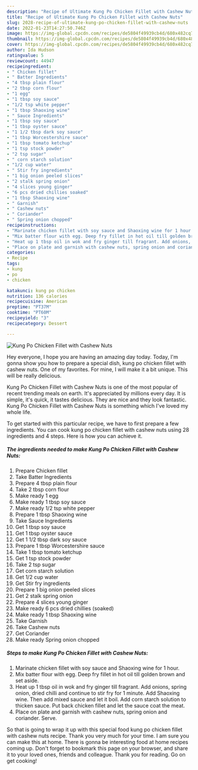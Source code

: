 ```yaml
---
description: "Recipe of Ultimate Kung Po Chicken Fillet with Cashew Nuts"
title: "Recipe of Ultimate Kung Po Chicken Fillet with Cashew Nuts"
slug: 2028-recipe-of-ultimate-kung-po-chicken-fillet-with-cashew-nuts
date: 2022-01-23T14:27:50.746Z
image: https://img-global.cpcdn.com/recipes/de5804f49939cb4d/680x482cq70/kung-po-chicken-fillet-with-cashew-nuts-recipe-main-photo.jpg
thumbnail: https://img-global.cpcdn.com/recipes/de5804f49939cb4d/680x482cq70/kung-po-chicken-fillet-with-cashew-nuts-recipe-main-photo.jpg
cover: https://img-global.cpcdn.com/recipes/de5804f49939cb4d/680x482cq70/kung-po-chicken-fillet-with-cashew-nuts-recipe-main-photo.jpg
author: Ida Hudson
ratingvalue: 5
reviewcount: 44947
recipeingredient:
- " Chicken fillet"
- " Batter Ingredients"
- "4 tbsp plain flour"
- "2 tbsp corn flour"
- "1 egg"
- "1 tbsp soy sauce"
- "1/2 tsp white pepper"
- "1 tbsp Shaoxing wine"
- " Sauce Ingredients"
- "1 tbsp soy sauce"
- "1 tbsp oyster sauce"
- "1 1/2 tbsp dark soy sauce"
- "1 tbsp Worcestershire sauce"
- "1 tbsp tomato ketchup"
- "1 tsp stock powder"
- "2 tsp sugar"
- " corn starch solution"
- "1/2 cup water"
- " Stir fry ingredients"
- "1 big onion peeled slices"
- "2 stalk spring onion"
- "4 slices young ginger"
- "6 pcs dried chillies soaked"
- "1 tbsp Shaoxing wine"
- " Garnish"
- " Cashew nuts"
- " Coriander"
- " Spring onion chopped"
recipeinstructions:
- "Marinate chicken fillet with soy sauce and Shaoxing wine for 1 hour."
- "Mix batter flour with egg. Deep fry fillet in hot oil till golden brown and set aside."
- "Heat up 1 tbsp oil in wok and fry ginger till fragrant. Add onions, spring onion, dried chilli and continue to stir fry for 1 minute. Add Shaoxing wine. Then add mixed sauce and let it boil. Add corn starch solution to thicken sauce. Put back chicken fillet and let the sauce coat the meat."
- "Place on plate and garnish with cashew nuts, spring onion and coriander. Serve."
categories:
- Recipe
tags:
- kung
- po
- chicken

katakunci: kung po chicken 
nutrition: 136 calories
recipecuisine: American
preptime: "PT37M"
cooktime: "PT60M"
recipeyield: "3"
recipecategory: Dessert

---
```



![Kung Po Chicken Fillet with Cashew Nuts](https://img-global.cpcdn.com/recipes/de5804f49939cb4d/680x482cq70/kung-po-chicken-fillet-with-cashew-nuts-recipe-main-photo.jpg)

Hey everyone, I hope you are having an amazing day today. Today, I'm gonna show you how to prepare a special dish, kung po chicken fillet with cashew nuts. One of my favorites. For mine, I will make it a bit unique. This will be really delicious.

Kung Po Chicken Fillet with Cashew Nuts is one of the most popular of recent trending meals on earth. It's appreciated by millions every day. It is simple, it's quick, it tastes delicious. They are nice and they look fantastic. Kung Po Chicken Fillet with Cashew Nuts is something which I've loved my whole life.




To get started with this particular recipe, we have to first prepare a few ingredients. You can cook kung po chicken fillet with cashew nuts using 28 ingredients and 4 steps. Here is how you can achieve it.

<!--inarticleads1-->

##### The ingredients needed to make Kung Po Chicken Fillet with Cashew Nuts:

1. Prepare  Chicken fillet
1. Take  Batter Ingredients
1. Prepare 4 tbsp plain flour
1. Take 2 tbsp corn flour
1. Make ready 1 egg
1. Make ready 1 tbsp soy sauce
1. Make ready 1/2 tsp white pepper
1. Prepare 1 tbsp Shaoxing wine
1. Take  Sauce Ingredients
1. Get 1 tbsp soy sauce
1. Get 1 tbsp oyster sauce
1. Get 1 1/2 tbsp dark soy sauce
1. Prepare 1 tbsp Worcestershire sauce
1. Take 1 tbsp tomato ketchup
1. Get 1 tsp stock powder
1. Take 2 tsp sugar
1. Get  corn starch solution
1. Get 1/2 cup water
1. Get  Stir fry ingredients
1. Prepare 1 big onion peeled slices
1. Get 2 stalk spring onion
1. Prepare 4 slices young ginger
1. Make ready 6 pcs dried chillies (soaked)
1. Make ready 1 tbsp Shaoxing wine
1. Take  Garnish
1. Take  Cashew nuts
1. Get  Coriander
1. Make ready  Spring onion chopped




<!--inarticleads2-->

##### Steps to make Kung Po Chicken Fillet with Cashew Nuts:

1. Marinate chicken fillet with soy sauce and Shaoxing wine for 1 hour.
1. Mix batter flour with egg. Deep fry fillet in hot oil till golden brown and set aside.
1. Heat up 1 tbsp oil in wok and fry ginger till fragrant. Add onions, spring onion, dried chilli and continue to stir fry for 1 minute. Add Shaoxing wine. Then add mixed sauce and let it boil. Add corn starch solution to thicken sauce. Put back chicken fillet and let the sauce coat the meat.
1. Place on plate and garnish with cashew nuts, spring onion and coriander. Serve.




So that is going to wrap it up with this special food kung po chicken fillet with cashew nuts recipe. Thank you very much for your time. I am sure you can make this at home. There is gonna be interesting food at home recipes coming up. Don't forget to bookmark this page on your browser, and share it to your loved ones, friends and colleague. Thank you for reading. Go on get cooking!
